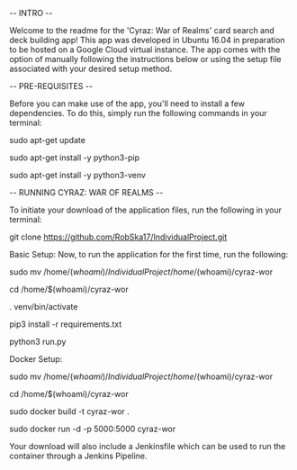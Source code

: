 -- INTRO --

Welcome to the readme for the 'Cyraz: War of Realms' card search and deck building app!
This app was developed in Ubuntu 16.04 in preparation to be hosted on a Google Cloud virtual instance.
The app comes with the option of manually following the instructions below or using the
setup file associated with your desired setup method.

-- PRE-REQUISITES --

Before you can make use of the app, you'll need to install a few dependencies.
To do this, simply run the following commands in your terminal:

sudo apt-get update

sudo apt-get install -y python3-pip

sudo apt-get install -y python3-venv

-- RUNNING CYRAZ: WAR OF REALMS --

To initiate your download of the application files, run the following in your terminal:

git clone https://github.com/RobSka17/IndividualProject.git

Basic Setup:
Now, to run the application for the first time, run the following:

sudo mv /home/$(whoami)/IndividualProject /home/$(whoami)/cyraz-wor

cd /home/$(whoami)/cyraz-wor

. venv/bin/activate

pip3 install -r requirements.txt

python3 run.py

Docker Setup:

sudo mv /home/$(whoami)/IndividualProject /home/$(whoami)/cyraz-wor

cd /home/$(whoami)/cyraz-wor

sudo docker build -t cyraz-wor .

sudo docker run -d -p 5000:5000 cyraz-wor

Your download will also include a Jenkinsfile which can be used to run the container
through a Jenkins Pipeline.
